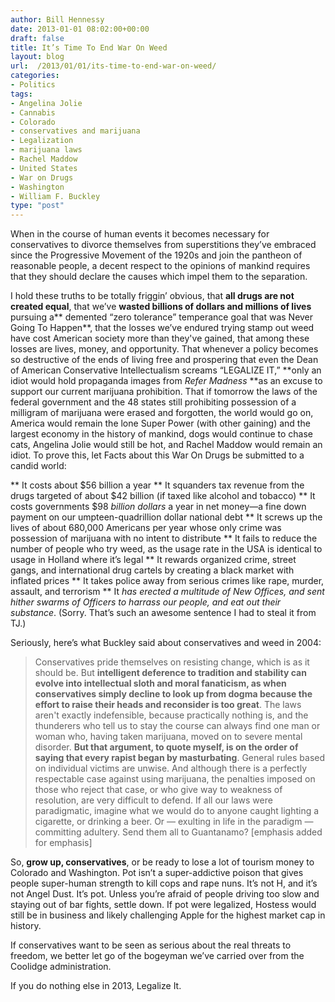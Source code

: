 ```yaml
---
author: Bill Hennessy
date: 2013-01-01 08:02:00+00:00
draft: false
title: It’s Time To End War On Weed
layout: blog
url:  /2013/01/01/its-time-to-end-war-on-weed/
categories:
- Politics
tags:
- Angelina Jolie
- Cannabis
- Colorado
- conservatives and marijuana
- Legalization
- marijuana laws
- Rachel Maddow
- United States
- War on Drugs
- Washington
- William F. Buckley
type: "post"
---
```


When in the course of human events it becomes necessary for conservatives to divorce themselves from superstitions they’ve embraced since the Progressive Movement of the 1920s and join the pantheon of reasonable people, a decent respect to the opinions of mankind requires that they should declare the causes which impel them to the separation.

I hold these truths to be totally friggin’ obvious, that **all drugs are not created equal**, that we’ve **wasted billions of dollars and millions of lives** pursuing a** demented “zero tolerance” temperance goal that was Never Going To Happen**, that the losses we’ve endured trying stamp out weed have cost American society more than they've gained, that among these losses are lives, money, and opportunity. That whenever a policy becomes so destructive of the ends of living free and prospering that even the Dean of American Conservative Intellectualism screams “LEGALIZE IT,” **only an idiot would hold propaganda images from _Refer Madness_ **as an excuse to support our current marijuana prohibition. That if tomorrow the laws of the federal government and the 48 states still prohibiting possession of a milligram of marijuana were erased and forgotten, the world would go on, America would remain the lone Super Power (with other gaining) and the largest economy in the history of mankind, dogs would continue to chase cats, Angelina Jolie would still be hot, and Rachel Maddow would remain an idiot. To prove this, let Facts about this War On Drugs be submitted to a candid world:




** It costs about $56 billion a year
** It squanders tax revenue from the drugs targeted of about $42 billion (if taxed like alcohol and tobacco)
** It costs governments $98 _billion dollars_ a year in net money—a fine down payment on our umpteen-quadrillion dollar national debt
** It screws up the lives of about 680,000 Americans per year whose only crime was possession of marijuana with no intent to distribute
** It fails to reduce the number of people who try weed, as the usage rate in the USA is identical to usage in Holland where it’s legal
** It rewards organized crime, street gangs, and international drug cartels by creating a black market with inflated prices
** It takes police away from serious crimes like rape, murder, assault, and terrorism
** It _has erected a multitude of New Offices, and sent hither swarms of Officers to harrass our people, and eat out their substance_. (Sorry. That’s such an awesome sentence I had to steal it from TJ.)


Seriously, here’s what Buckley said about conservatives and weed in 2004:



> Conservatives pride themselves on resisting change, which is as it should be. But **intelligent deference to tradition and stability can evolve into intellectual sloth and moral fanaticism, as when conservatives simply decline to look up from dogma because the effort to raise their heads and reconsider is too great**. The laws aren't exactly indefensible, because practically nothing is, and the thunderers who tell us to stay the course can always find one man or woman who, having taken marijuana, moved on to severe mental disorder. **But that argument, to quote myself, is on the order of saying that every rapist began by masturbating**. General rules based on individual victims are unwise. And although there is a perfectly respectable case against using marijuana, the penalties imposed on those who reject that case, or who give way to weakness of resolution, are very difficult to defend. If all our laws were paradigmatic, imagine what we would do to anyone caught lighting a cigarette, or drinking a beer. Or — exulting in life in the paradigm — committing adultery. Send them all to Guantanamo? [emphasis added for emphasis]



So, **grow up, conservatives**, or be ready to lose a lot of tourism money to Colorado and Washington. Pot isn’t a super-addictive poison that gives people super-human strength to kill cops and rape nuns. It’s not H, and it’s not Angel Dust. It’s pot. Unless you’re afraid of people driving too slow and staying out of bar fights, settle down. If pot were legalized, Hostess would still be in business and likely challenging Apple for the highest market cap in history.

If conservatives want to be seen as serious about the real threats to freedom, we better let go of the bogeyman we’ve carried over from the Coolidge administration.

If you do nothing else in 2013, Legalize It.
